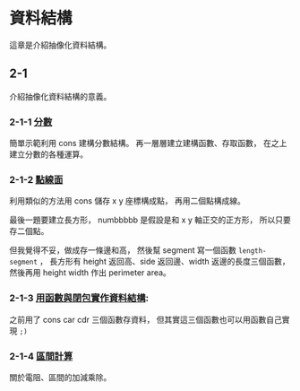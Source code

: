 # 資料結構
這章是介紹抽像化資料結構。

## 2-1
介紹抽像化資料結構的意義。

### 2-1-1 [分數](ration.sch)
簡單示範利用 cons 建構分數結構。
再一層層建立建構函數、存取函數，
在之上建立分數的各種運算。

### 2-1-2 [點線面](segment-2d.sch)
利用類似的方法用 cons 儲存 x y 座標構成點，
再用二個點構成線。

最後一題要建立長方形，
numbbbbb 是假設是和 x y 軸正交的正方形，
所以只要存二個點。

但我覺得不妥，做成存一條邊和高，
然後幫 segment 寫一個函數 `length-segment` ，
長方形有 height 返回高、side 返回邊、width 返邊的長度三個函數，
然後再用 height width 作出 perimeter area。

### 2-1-3 [用函數與閉包實作資料結構](cons.md): 
之前用了 cons car cdr 三個函數存資料，
但其實這三個函數也可以用函數自己實現 `;)`

### 2-1-4 [區間計算](interval.md)
關於電阻、區間的加減乘除。
